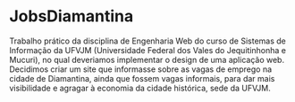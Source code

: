 # JobsDiamantina
Trabalho prático da disciplina de Engenharia Web do curso de Sistemas de Informação da UFVJM (Universidade  Federal dos Vales do Jequitinhonha e Mucuri), no qual deveriamos implementar o design de uma aplicação web. 
Decidimos criar um site que informasse sobre as vagas de emprego na cidade de Diamantina, ainda que fossem vagas informais, para dar mais visibilidade e agragar à economia da cidade histórica, sede da UFVJM. 

